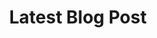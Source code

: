 ---
aliases:
- /mendokusai/d/
title: "Latest Blog Post"
type: blog
layout: "latest"
description: "The most recent post on Jonny Spicer's blog"
url: "blog/latest"
---